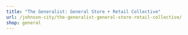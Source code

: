 ```yaml
---
title: "The Generalist: General Store + Retail Collective"
url: /johnson-city/the-generalist-general-store-retail-collective/
shop: general
---
```

